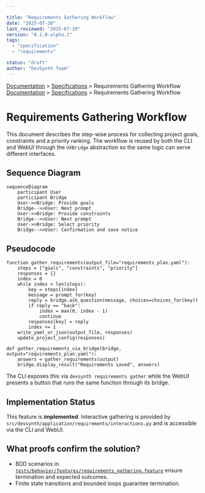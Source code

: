 ```yaml
---

title: "Requirements Gathering Workflow"
date: "2025-07-20"
last_reviewed: "2025-07-20"
version: "0.1.0-alpha.1"
tags:
  - "specification"
  - "requirements"

status: "draft"
author: "DevSynth Team"
---
```

<div class="breadcrumbs">
<a href="../index.md">Documentation</a> &gt; <a href="index.md">Specifications</a> &gt; Requirements Gathering Workflow
</div>

<div class="breadcrumbs">
<a href="../index.md">Documentation</a> &gt; <a href="index.md">Specifications</a> &gt; Requirements Gathering Workflow
</div>

# Requirements Gathering Workflow

This document describes the step-wise process for collecting project goals,
constraints and a priority ranking. The workflow is reused by both the CLI and
WebUI through the `UXBridge` abstraction so the same logic can serve different
interfaces.

## Sequence Diagram

<!-- Diagram: Requirements collection sequence -->

```mermaid
sequenceDiagram
    participant User
    participant Bridge
    User->>Bridge: Provide goals
    Bridge-->>User: Next prompt
    User->>Bridge: Provide constraints
    Bridge-->>User: Next prompt
    User->>Bridge: Select priority
    Bridge-->>User: Confirmation and save notice
```

## Pseudocode

```pseudocode
function gather_requirements(output_file="requirements_plan.yaml"):
    steps = ["goals", "constraints", "priority"]
    responses = {}
    index = 0
    while index < len(steps):
        key = steps[index]
        message = prompt_for(key)
        reply = bridge.ask_question(message, choices=choices_for(key))
        if reply == "back":
            index = max(0, index - 1)
            continue
        responses[key] = reply
        index += 1
    write_yaml_or_json(output_file, responses)
    update_project_config(responses)

def gather_requirements_via_bridge(bridge, output="requirements_plan.yaml"):
    answers = gather_requirements(output)
    bridge.display_result("Requirements saved", answers)
```

The CLI exposes this via `devsynth requirements gather` while the WebUI
presents a button that runs the same function through its bridge.
## Implementation Status

This feature is **implemented**. Interactive gathering is provided by `src/devsynth/application/requirements/interactions.py` and is accessible via the CLI and WebUI.

## What proofs confirm the solution?
- BDD scenarios in [`tests/behavior/features/requirements_gathering.feature`](../../tests/behavior/features/requirements_gathering.feature) ensure termination and expected outcomes.
- Finite state transitions and bounded loops guarantee termination.
